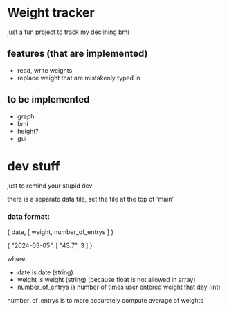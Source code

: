 # Weight tracker
just a fun project to track my declining bmi

## features (that are implemented)
- read, write weights
- replace weight that are mistakenly typed in

## to be implemented
- graph
- bmi
- height?
- gui

# dev stuff
just to remind your stupid dev

there is a separate data file, set the file at the top of 'main'

### data format:
{ date, [ weight, number_of_entrys ] }

{ "2024-03-05", [ "43.7", 3 ] }

where:
- date is date (string)
- weight is weight (string) (because float is not allowed in array)
- number_of_entrys is number of times user entered weight that day (int)

number_of_entrys is to more accurately compute average of weights
